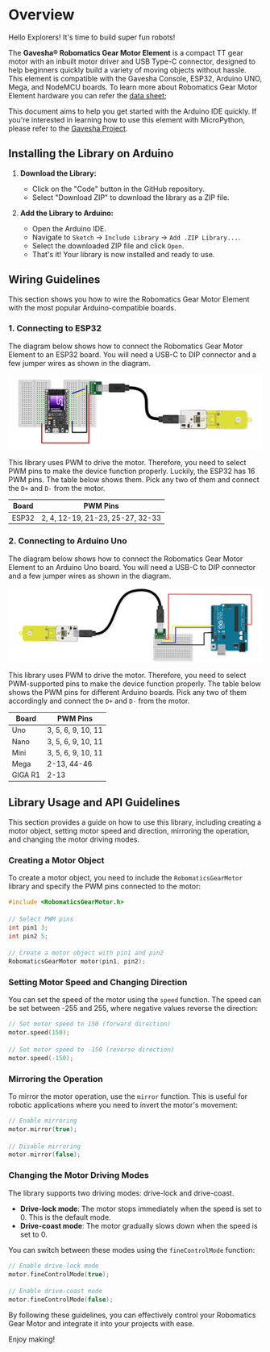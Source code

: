 # Overview


Hello Explorers! It's time to build super fun robots!


The **Gavesha® Robomatics Gear Motor Element** is a compact TT gear motor with an inbuilt motor driver and USB Type-C connector, designed to help beginners quickly build a variety of moving objects without hassle. This element is compatible with the Gavesha Console, ESP32, Arduino UNO, Mega, and NodeMCU boards. To learn more about Robomatics Gear Motor Element hardware you can refer the [data sheet]();

This document aims to help you get started with the Arduino IDE quickly. If you're interested in learning how to use this element with MicroPython, please refer to the [Gavesha Project]().


## Installing the Library on Arduino

1. **Download the Library:**
   - Click on the "Code" button in the GitHub repository.
   - Select "Download ZIP" to download the library as a ZIP file.

2. **Add the Library to Arduino:**
   - Open the Arduino IDE.
   - Navigate to `Sketch` -> `Include Library` -> `Add .ZIP Library...`.
   - Select the downloaded ZIP file and click `Open`.
   - That's it! Your library is now installed and ready to use.



## Wiring Guidelines

This section shows you how to wire the Robomatics Gear Motor Element with the most popular Arduino-compatible boards.

### 1. Connecting to ESP32

The diagram below shows how to connect the Robomatics Gear Motor Element to an ESP32 board. You will need a USB-C to DIP connector and a few jumper wires as shown in the diagram.

![ESP32 wire diagram](./extras/esp32.png)

This library uses PWM to drive the motor. Therefore, you need to select PWM pins to make the device function properly. Luckily, the ESP32 has 16 PWM pins. The table below shows them. Pick any two of them and connect the `D+` and `D-` from the motor.

| Board	|PWM Pins |
|-------|---------|
| ESP32	| 2, 4, 12-19, 21-23, 25-27, 32-33 |

### 2. Connecting to Arduino Uno

The diagram below shows how to connect the Robomatics Gear Motor Element to an Arduino Uno board. You will need a USB-C to DIP connector and a few jumper wires as shown in the diagram.

![Arduino Uno wire diagram](./extras/arduino_uno.png)

This library uses PWM to drive the motor. Therefore, you need to select PWM-supported pins to make the device function properly. The table below shows the PWM pins for different Arduino boards. Pick any two of them accordingly and connect the `D+` and `D-` from the motor.

| Board      | PWM Pins              |
|------------|-----------------------|
| Uno        | 3, 5, 6, 9, 10, 11    |
| Nano       | 3, 5, 6, 9, 10, 11    |
| Mini       | 3, 5, 6, 9, 10, 11    |
| Mega       | 2-13, 44-46           |
| GIGA R1    | 2-13                  |



## Library Usage and API Guidelines

This section provides a guide on how to use this library, including creating a motor object, setting motor speed and direction, mirroring the operation, and changing the motor driving modes.

### Creating a Motor Object

To create a motor object, you need to include the `RobomaticsGearMotor` library and specify the PWM pins connected to the motor:

```cpp
#include <RobomaticsGearMotor.h>

// Select PWM pins
int pin1 3;
int pin2 5;

// Create a motor object with pin1 and pin2
RobomaticsGearMotor motor(pin1, pin2);
```

### Setting Motor Speed and Changing Direction

You can set the speed of the motor using the `speed` function. The speed can be set between -255 and 255, where negative values reverse the direction:

```cpp
// Set motor speed to 150 (forward direction)
motor.speed(150);

// Set motor speed to -150 (reverse direction)
motor.speed(-150);
```

### Mirroring the Operation

To mirror the motor operation, use the `mirror` function. This is useful for robotic applications where you need to invert the motor's movement:

```cpp
// Enable mirroring
motor.mirror(true);

// Disable mirroring
motor.mirror(false);
```

### Changing the Motor Driving Modes

The library supports two driving modes: drive-lock and drive-coast.

- **Drive-lock mode**: The motor stops immediately when the speed is set to 0. This is the default mode.
- **Drive-coast mode**: The motor gradually slows down when the speed is set to 0.

You can switch between these modes using the `fineControlMode` function:

```cpp
// Enable drive-lock mode
motor.fineControlMode(true);

// Enable drive-coast mode
motor.fineControlMode(false);
```

By following these guidelines, you can effectively control your Robomatics Gear Motor and integrate it into your projects with ease. 

Enjoy making!